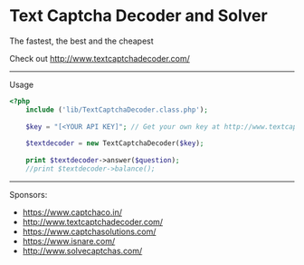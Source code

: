 # Text Captcha Decoder and Solver
The fastest, the best and the cheapest

Check out http://www.textcaptchadecoder.com/

----
Usage

```php
<?php
	include ('lib/TextCaptchaDecoder.class.php');
	
	$key = "[<YOUR API KEY]"; // Get your own key at http://www.textcaptchadecoder.com/
	
	$textdecoder = new TextCaptchaDecoder($key);	
		
	print $textdecoder->answer($question);
	//print $textdecoder->balance();
```

----
Sponsors:

- https://www.captchaco.in/
- http://www.textcaptchadecoder.com/
- https://www.captchasolutions.com/
- https://www.isnare.com/
- http://www.solvecaptchas.com/
